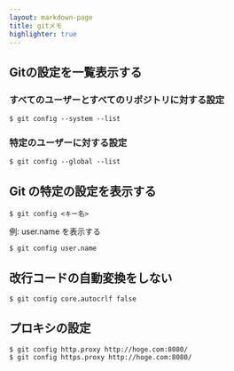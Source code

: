 ```yaml
---
layout: markdown-page
title: gitメモ
highlighter: true
---
```


## Gitの設定を一覧表示する

### すべてのユーザーとすべてのリポジトリに対する設定
```
$ git config --system --list
```

### 特定のユーザーに対する設定
```
$ git config --global --list
```

## Git の特定の設定を表示する
```
$ git config <キー名>
```
例: user.name を表示する  
```
$ git config user.name
```

## 改行コードの自動変換をしない
```
$ git config core.autocrlf false
```

## プロキシの設定
```
$ git config http.proxy http://hoge.com:8080/
$ git config https.proxy http://hoge.com:8080/
```
